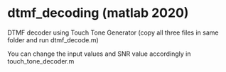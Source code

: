 # dtmf_decoding (matlab 2020)
DTMF decoder using Touch Tone Generator
(copy all three files in same folder and run dtmf_decode.m)

You can change the input values and SNR value accordingly in touch_tone_decoder.m
